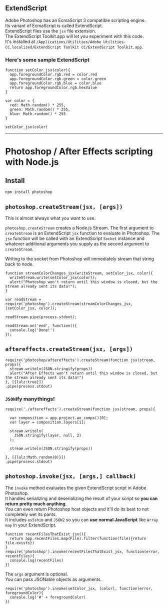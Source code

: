 ## ExtendScript

Adobe Photoshop has an EcmaScript 3 compatible scripting engine.  
Its variant of EcmaScript is called ExtendScript.  
ExtendScript files use the `jsx` file extension.  
The ExtendScript Toolkit.app will let you experiment with this code.  
It's installed at `/Applications/Utilities/Adobe Utilities-CC.localized/ExtendScript Toolkit CC/ExtendScript Toolkit.app`.

### Here's some sample ExtendScript

    function setColor_jsx(color){
      app.foregroundColor.rgb.red = color.red
      app.foregroundColor.rgb.green = color.green
      app.foregroundColor.rgb.blue = color.blue
      return app.foregroundColor.rgb.hexValue
    }
    
    var color = {
      red: Math.random() * 255,
      green: Math.random() * 255,
      blue: Math.random() * 255
    }
    
    setColor_jsx(color)

---

# Photoshop / After Effects scripting with Node.js

## Install

    npm install photoshop


## `photoshop.createStream(jsx, [args])`

This is almost always what you want to use.

`photoshop.createStream` creates a Node.js Stream.
The first argument to `createStream` is an ExtendScript `jsx` function to evaluate in Photoshop.
The `jsx` function will be called with an ExtendScript `Socket` instance and whatever additional arguments you supply as the second argument to `createStream`.

Writing to the socket from Photoshop will immediately stream that string back to node.

    function streamColorChanges_jsx(writeStream, setColor_jsx, color){
      writeStream.write(setColor_jsx(color));
      alert("Photoshop won't return until this window is closed, but the stream already sent its data!");
    }

    var readStream = require('photoshop').createStream(streamColorChanges_jsx, [setColor_jsx, color]);

    readStream.pipe(process.stdout);

    readStream.on('end', function(){
      console.log('Done!')
    });


## `aftereffects.createStream(jsx, [args])`

    require('photoshop/aftereffects').createStream(function jsx(stream, props){
      stream.writeln(JSON.stringify(props))
      alert("After Effects won't return until this window is closed, but the stream already sent its data!")
    }, [{lulz:true}])
    .pipe(process.stdout)


### `JSON`ify manythings!

    require('./aftereffects').createStream(function jsx(stream, props){
    
      var composition = app.project.ao_comps()[0];
      var layer = composition.layers[1];
    
      stream.writeln(
        JSON.stringify(layer, null, 2)
      );
    
      stream.writeln(JSON.stringify(props))
    
    }, [{lulz:Math.random(0)}])
    .pipe(process.stdout)


## `photoshop.invoke(jsx, [args,] callback)`

The `invoke` method evaluates the given ExtendScript script in Adobe Photoshop.  
It handles serializing and deserializing the result of your script so **you can return pretty much anything**.  
You can even return Photoshop host objects and it'll do its best to not completely wet its pants.  
It includes `es5shim` and `JSON2` so you can **use normal JavaScript** like `Array map` in your ExtendScript.

    function recentFilesThatExist_jsx(){
      return app.recentFiles.map(File).filter(function(file){return file.exists})
    }
    require('photoshop').invoke(recentFilesThatExist_jsx, function(error, recentFiles){
      console.log(recentFiles)
    })

The `args` argument is optional.  
You can pass JSONable objects as arguments.

    require('photoshop').invoke(setColor_jsx, [color], function(error, foregroundColor){
      console.log('#' + foregroundColor)
    })
